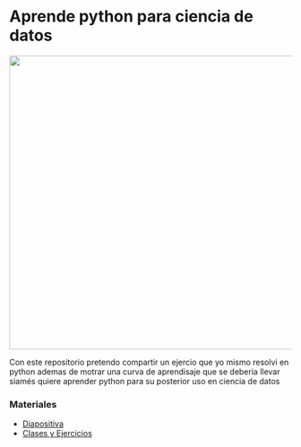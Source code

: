 # Aprende python para ciencia de datos
<img src="https://i.ibb.co/hVPqFtn/aprende-python-para-cienca-de-datos.png" width="525"/>

Con este repositorio pretendo compartir un ejercio que yo mismo resolvi en python ademas de motrar una curva de aprendisaje que se deberia llevar siamés quiere aprender python para su posterior uso en ciencia de datos


###  Materiales
- [Diapositiva](https://www.youtube.com/watch?v=SrNQS8J67zc&t=59s)
- [Clases y Ejercicios](https://drive.google.com/drive/folders/1cZUfaEqS4Fc3W1C7Vpwphdrji-wqfBqz?usp=sharing) 
